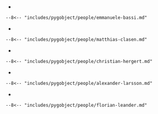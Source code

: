 -   

    --8<-- "includes/pygobject/people/emmanuele-bassi.md"

-   

    --8<-- "includes/pygobject/people/matthias-clasen.md"

-   

    --8<-- "includes/pygobject/people/christian-hergert.md"

-   

    --8<-- "includes/pygobject/people/alexander-larsson.md"

-   

    --8<-- "includes/pygobject/people/florian-leander.md"
